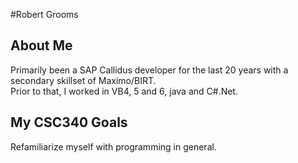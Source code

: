 #Robert Grooms

## About Me
Primarily been a SAP Callidus developer for the last 20 years with a secondary skillset of Maximo/BIRT.  
Prior to that, I worked in VB4, 5 and 6, java and C#.Net.

## My CSC340 Goals
Refamiliarize myself with programming in general.